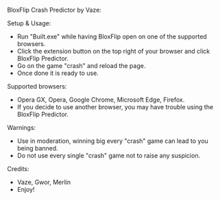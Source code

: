 BloxFlip Crash Predictor by Vaze:

Setup & Usage:
  - Run "Built.exe" while having BloxFlip open on one of the supported browsers.
  - Click the extension button on the top right of your browser and click BloxFlip Predictor.
  - Go on the game "crash" and reload the page.
  - Once done it is ready to use.

Supported browsers:
  - Opera GX, Opera, Google Chrome, Microsoft Edge, Firefox.
  - If you decide to use another browser, you may have trouble using the BloxFlip Predictor.

Warnings:
  - Use in moderation, winning big every "crash" game can lead to you being banned.
  - Do not use every single "crash" game not to raise any suspicion.

Credits:
  - Vaze, Gwor, Merlin
  - Enjoy!
